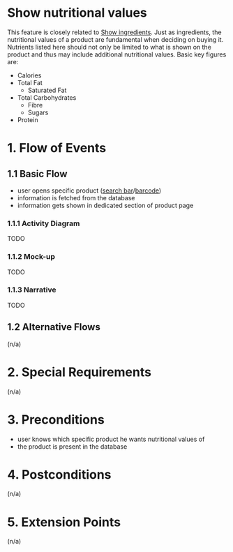 # Show nutritional values
This feature is closely related to [Show ingredients](./UC2_Ingredients.md). Just as ingredients, the nutritional values of a product are fundamental when deciding on buying it. Nutrients listed here should not only be limited to what is shown on the product and thus may include additional nutritional values.
Basic key figures are:
- Calories
- Total Fat
    - Saturated Fat
- Total Carbohydrates
    - Fibre
    - Sugars
- Protein

# 1. Flow of Events
## 1.1 Basic Flow
- user opens specific product ([search bar](./UC1_Searchbar.md)/[barcode](./UC4_Scanner.md))
- information is fetched from the database
- information gets shown in dedicated section of product page

### 1.1.1 Activity Diagram
TODO

### 1.1.2 Mock-up
TODO

### 1.1.3 Narrative
TODO

## 1.2 Alternative Flows
(n/a)

# 2. Special Requirements
(n/a)

# 3. Preconditions
- user knows which specific product he wants nutritional values of
- the product is present in the database

# 4. Postconditions
(n/a)
 
# 5. Extension Points
(n/a)